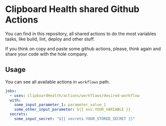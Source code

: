 # Clipboard Health shared Github Actions

You can find in this repository, all shared actions to do the most variables
tasks, like build, lint, deploy and other stuff.

If you think on copy and paste some github actions, please, think again and
share your code with the hole company.

## Usage

You can see all available actions in `workflows` path.

```yml
jobs:
  - uses: ClipboardHealth/actions/workflows/desired-workflow
  with:
    some_input_parameter_1: parameter_value_1
    some_other_input_parameter: ${{ env.YOUR_VARIABLE }}
  secrets:
    some_input_secret: "${{ secrets.YOUR_STORED_SECRET }}"
```
